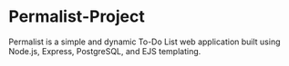 # Permalist-Project
Permalist is a simple and dynamic To-Do List web application built using Node.js, Express, PostgreSQL, and EJS templating.
